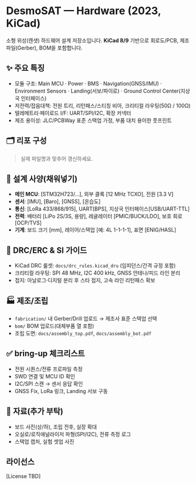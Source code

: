 # DesmoSAT — Hardware (2023, KiCad)

소형 위성(캔샛) 하드웨어 설계 저장소입니다. **KiCad 8/9** 기반으로 회로도/PCB, 제조 파일(Gerber), BOM을 포함합니다.

## ✨ 주요 특징
- 모듈 구조: Main MCU · Power · BMS · Navigation(GNSS/IMU) · Environment Sensors · Landing(서보/파이로) · Ground Control Center(지상국 인터페이스)
- 저전력/잡음대책: 전원 트리, 리턴패스/스티칭 비아, 크리티컬 라우팅(50Ω / 100Ω)
- 텔레메트리·페이로드 I/F: UART/SPI/I2C, 확장 커넥터
- 제조 용이성: JLC/PCBWay 표준 스택업 가정, 부품 대치 용이한 풋프린트

## 🗂️ 리포 구성
> 실제 파일명과 맞추어 갱신하세요.


## 🔧 설계 사양(채워넣기)
- **메인 MCU**: [STM32H723/…], 외부 클록 [12 MHz TCXO], 전원 [3.3 V]
- **센서**: [IMU], [Baro], [GNSS], [온습도]
- **통신**: [LoRa 433/868/915], UART[BPS], 지상국 인터페이스[USB/UART-TTL]
- **전력**: 배터리 [LiPo 2S/3S, 용량], 레귤레이터 [PMIC/BUCK/LDO], 보호 회로 [OCP/TVS]
- **기계**: 보드 크기 [mm], 레이어/스택업 [예: 4L 1-1-1-1], 표면 [ENIG/HASL]

## 🧪 DRC/ERC & SI 가이드
- KiCad DRC 룰셋: `docs/drc_rules.kicad_dru` (임피던스/간격 규정 포함)
- 크리티컬 라우팅: SPI 48 MHz, I2C 400 kHz, GNSS 안테나/피드 라인 분리
- 접지: 아날로그·디지털 분리 후 스타 접지, 고속 라인 리턴패스 확보

## 🏭 제조/조립
- `fabrication/` 내 Gerber/Drill 업로드 → 제조사 표준 스택업 선택
- `bom/` BOM 업로드(대체부품 열 포함)
- 조립 도면: `docs/assembly_top.pdf`, `docs/assembly_bot.pdf`

## ✅ bring-up 체크리스트
- 전원 시퀀스/전류 프로파일 측정
- SWD 연결 및 MCU ID 확인
- I2C/SPI 스캔 → 센서 응답 확인
- GNSS Fix, LoRa 링크, Landing 서보 구동

## 📸 자료(추가 부탁)
- 보드 사진(상/하), 조립 전후, 실장 확대
- 오실로/로직애널라이저 파형(SPI/I2C), 전류 측정 로그
- 스택업 캡처, 실험 셋업 사진

## 라이선스
[License TBD]
